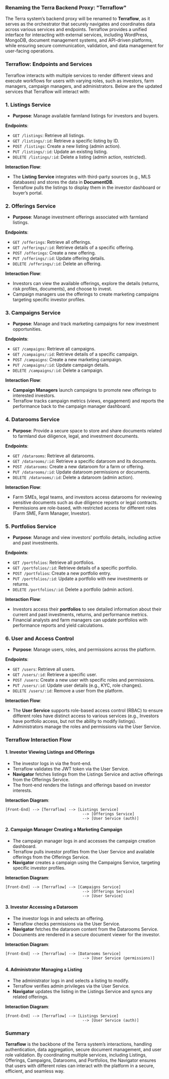 ### Renaming the Terra Backend Proxy: "Terraflow"

The Terra system’s backend proxy will be renamed to **Terraflow**, as it serves as the orchestrator that securely navigates and coordinates data across various services and endpoints. Terraflow provides a unified interface for interacting with external services, including WordPress, MongoDB, document management systems, and API-driven platforms, while ensuring secure communication, validation, and data management for user-facing operations.



### **Terraflow: Endpoints and Services**

Terraflow interacts with multiple services to render different views and execute workflows for users with varying roles, such as investors, farm managers, campaign managers, and administrators. Below are the updated services that Terraflow will interact with:



### **1. Listings Service**
- **Purpose**: Manage available farmland listings for investors and buyers.

**Endpoints**:
- `GET /listings`: Retrieve all listings.
- `GET /listings/:id`: Retrieve a specific listing by ID.
- `POST /listings`: Create a new listing (admin action).
- `PUT /listings/:id`: Update an existing listing.
- `DELETE /listings/:id`: Delete a listing (admin action, restricted).

**Interaction Flow**:
- The **Listing Service** integrates with third-party sources (e.g., MLS databases) and stores the data in **DocumentDB**.
- Terraflow pulls the listings to display them in the investor dashboard or buyer’s portal.



### **2. Offerings Service**
- **Purpose**: Manage investment offerings associated with farmland listings.

**Endpoints**:
- `GET /offerings`: Retrieve all offerings.
- `GET /offerings/:id`: Retrieve details of a specific offering.
- `POST /offerings`: Create a new offering.
- `PUT /offerings/:id`: Update offering details.
- `DELETE /offerings/:id`: Delete an offering.

**Interaction Flow**:
- Investors can view the available offerings, explore the details (returns, risk profiles, documents), and choose to invest.
- Campaign managers use the offerings to create marketing campaigns targeting specific investor profiles.



### **3. Campaigns Service**
- **Purpose**: Manage and track marketing campaigns for new investment opportunities.

**Endpoints**:
- `GET /campaigns`: Retrieve all campaigns.
- `GET /campaigns/:id`: Retrieve details of a specific campaign.
- `POST /campaigns`: Create a new marketing campaign.
- `PUT /campaigns/:id`: Update campaign details.
- `DELETE /campaigns/:id`: Delete a campaign.

**Interaction Flow**:
- **Campaign Managers** launch campaigns to promote new offerings to interested investors.
- Terraflow tracks campaign metrics (views, engagement) and reports the performance back to the campaign manager dashboard.



### **4. Datarooms Service**
- **Purpose**: Provide a secure space to store and share documents related to farmland due diligence, legal, and investment documents.

**Endpoints**:
- `GET /datarooms`: Retrieve all datarooms.
- `GET /datarooms/:id`: Retrieve a specific dataroom and its documents.
- `POST /datarooms`: Create a new dataroom for a farm or offering.
- `PUT /datarooms/:id`: Update dataroom permissions or documents.
- `DELETE /datarooms/:id`: Delete a dataroom (admin action).

**Interaction Flow**:
- Farm SMEs, legal teams, and investors access datarooms for reviewing sensitive documents such as due diligence reports or legal contracts.
- Permissions are role-based, with restricted access for different roles (Farm SME, Farm Manager, Investor).



### **5. Portfolios Service**
- **Purpose**: Manage and view investors’ portfolio details, including active and past investments.

**Endpoints**:
- `GET /portfolios`: Retrieve all portfolios.
- `GET /portfolios/:id`: Retrieve details of a specific portfolio.
- `POST /portfolios`: Create a new portfolio entry.
- `PUT /portfolios/:id`: Update a portfolio with new investments or returns.
- `DELETE /portfolios/:id`: Delete a portfolio (admin action).

**Interaction Flow**:
- Investors access their **portfolios** to see detailed information about their current and past investments, returns, and performance metrics.
- Financial analysts and farm managers can update portfolios with performance reports and yield calculations.



### **6. User and Access Control**
- **Purpose**: Manage users, roles, and permissions across the platform.

**Endpoints**:
- `GET /users`: Retrieve all users.
- `GET /users/:id`: Retrieve a specific user.
- `POST /users`: Create a new user with specific roles and permissions.
- `PUT /users/:id`: Update user details (e.g., KYC, role changes).
- `DELETE /users/:id`: Remove a user from the platform.

**Interaction Flow**:
- The **User Service** supports role-based access control (RBAC) to ensure different roles have distinct access to various services (e.g., Investors have portfolio access, but not the ability to modify listings).
- Administrators manage the roles and permissions via the User Service.



### **Terraflow Interaction Flow**

#### **1. Investor Viewing Listings and Offerings**
- The investor logs in via the front-end.
- Terraflow validates the JWT token via the User Service.
- **Navigator** fetches listings from the Listings Service and active offerings from the Offerings Service.
- The front-end renders the listings and offerings based on investor interests.

**Interaction Diagram**:
```
[Front-End] --> [Terraflow] --> [Listings Service]
                                  --> [Offerings Service]
                                  --> [User Service (auth)]
```



#### **2. Campaign Manager Creating a Marketing Campaign**
- The campaign manager logs in and accesses the campaign creation dashboard.
- Terraflow pulls investor profiles from the User Service and available offerings from the Offerings Service.
- **Navigator** creates a campaign using the Campaigns Service, targeting specific investor profiles.

**Interaction Diagram**:
```
[Front-End] --> [Terraflow] --> [Campaigns Service]
                                  --> [Offerings Service]
                                  --> [User Service]
```



#### **3. Investor Accessing a Dataroom**
- The investor logs in and selects an offering.
- Terraflow checks permissions via the User Service.
- **Navigator** fetches the dataroom content from the Datarooms Service.
- Documents are rendered in a secure document viewer for the investor.

**Interaction Diagram**:
```
[Front-End] --> [Terraflow] --> [Datarooms Service]
                                  --> [User Service (permissions)]
```



#### **4. Administrator Managing a Listing**
- The administrator logs in and selects a listing to modify.
- Terraflow verifies admin privileges via the User Service.
- **Navigator** updates the listing in the Listings Service and syncs any related offerings.

**Interaction Diagram**:
```
[Front-End] --> [Terraflow] --> [Listings Service]
                                  --> [User Service (auth)]
```



### Summary

**Terraflow** is the backbone of the Terra system’s interactions, handling authentication, data aggregation, secure document management, and user role validation. By coordinating multiple services, including Listings, Offerings, Campaigns, Datarooms, and Portfolios, the Navigator ensures that users with different roles can interact with the platform in a secure, efficient, and seamless way.
